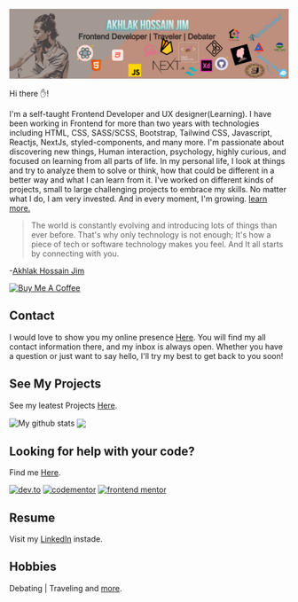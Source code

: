 ![Jim Cover Image](./jim.png)

Hi there ✋!

I'm a self-taught Frontend Developer and UX designer(Learning). I have been working in Frontend for more than two years with technologies including HTML, CSS, SASS/SCSS, Bootstrap, Tailwind CSS, Javascript, Reactjs, NextJs, styled-components, and many more. I'm passionate about discovering new things, Human interaction, psychology, highly curious, and focused on learning from all parts of life. In my personal life, I look at things and try to analyze them to solve or think, how that could be different in a better way and what I can learn from it. I've worked on different kinds of projects, small to large challenging projects to embrace my skills. No matter what I do, I am very invested. And in every moment, I'm growing. [learn more.](https://ah-jim-seed.web.app/about/)


>The world is constantly evolving and introducing lots of things than ever before. That's why only technology is not enough; It's how a piece of tech or software technology makes you feel. And It all starts by connecting with you.

-[Akhlak Hossain Jim](https://ahjim.com/)

<a href="https://www.buymeacoffee.com/ahjim" target="_blank"><img src="https://cdn.buymeacoffee.com/buttons/v2/default-yellow.png" alt="Buy Me A Coffee" style="height: 60px !important;width: 217px !important;" ></a>

## Contact

I would love to show you my online presence [Here](http://ahjim.com/about).
You will find my all contact information there, and my inbox is always open. Whether you have a question or just want to say hello, I'll try my best to get back to you soon!

## See My Projects 

See my leatest Projects [Here](https://ahjim.com/).

<img align="center" src="https://github-readme-stats.vercel.app/api?username=akhlak-hossain-jim&show_icons=true&include_all_commits=true&theme=cobalt&hide_border=true" alt="My github stats" /> 
<img align="center" src="https://github-readme-stats.vercel.app/api/top-langs/?username=akhlak-hossain-jim&layout=compact&theme=cobalt&hide_border=true" />

## Looking for help with your code?
Find me [Here](https://www.linkedin.com/in/akhlakhossainjim/).

<a href="https://dev.to/akhlakhossainjim"><img src="https://img.shields.io/badge/DEV-to-black" alt="dev.to"></a>
<a href="https://www.codementor.io/@aklajim"><img src="https://img.shields.io/badge/Code%20Mentor-Jim-lightgrey" alt="codementor"></a>
<a href="https://www.frontendmentor.io/profile/Akhlak-Hossain-Jim"><img src="https://img.shields.io/badge/Frontend%20Mentor-Jim-white" alt="frontend mentor"></a>

## Resume

<!-- See my resume [Here](https://ah-jim-seed.web.app/pdf/resume.pdf) -->
<!-- or  -->
Visit my [LinkedIn](https://www.linkedin.com/in/akhlakhossainjim/) instade.

## Hobbies

Debating | Traveling and [more](https://ahjim.com/what-else/).
